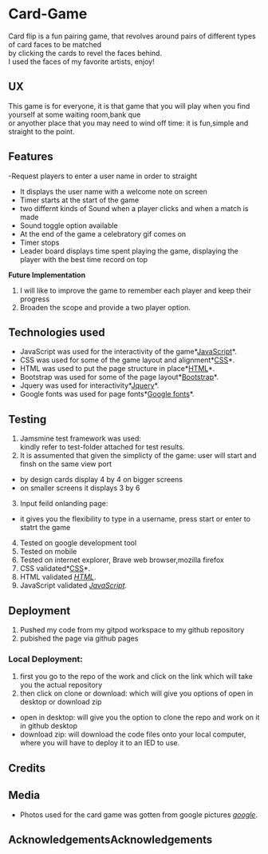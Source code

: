 # Card-Game

Card flip is a fun pairing game, that revolves around pairs of different types of card faces to be matched  
by clicking the cards to revel the faces behind.   
I used the faces of my favorite artists, enjoy!

## UX

This game is for everyone, it is that game that you will play when you find yourself at some waiting room,bank que   
or anyother place that you may need to wind off time: it is fun,simple and straight to the point.

## Features

-Request players to enter a user name in order to straight
- It displays the user name with a welcome note on screen
- Timer starts at the start of the game 
- two differnt kinds of Sound when a player clicks and when a match is made
- Sound toggle option available 
- At the end of the game a celebratory gif comes on 
- Timer stops
- Leader board displays time spent playing the game, displaying the player with the best time record on top 

**Future Implementation**
1. I will like to improve the game to remember each player and keep their progress
2. Broaden the scope and  provide a two player option.

## Technologies used 
- JavaScript was used for the interactivity of the game*[JavaScript](https://www.ecma-international.org/)*.
- CSS was used for some of the game layout and alignment*[CSS](https://www.w3.org/Style/CSS/Overview.en.html)*.
- HTML was used to put the page structure in place*[HTML](https://validator.w3.org/)*.
- Bootstrap was used for some of the page layout*[Bootstrap](https://getbootstrap.com/)*.
- Jquery was used for interactivity*[Jquery](https://www.markdownguide.org)*.
- Google fonts was used for page fonts*[Google fonts](https://fonts.google.com/)*.

## Testing

1. Jamsmine test framework was used:   
kindly refer to test-folder attached for test results.
2. It is assumented that given the simplicty of the game: user will start and finsh on  the same view port 
- by design cards display 4 by 4 on bigger screens
- on smaller screens it displays 3 by 6
3. Input feild onlanding page: 
- it gives you the flexibility to  type in a username, press start or enter to statrt the game
4. Tested on google development tool
5. Tested on mobile
6. Tested on internet explorer, Brave web browser,mozilla firefox
7. CSS validated*[CSS](https://jigsaw.w3.org/css-validator/)*.
8. HTML validated *[HTML](https://validator.w3.org/)*.
9. JavaScript validated *[JavaScript](https://esprima.org/demo/validate.html)*.

## Deployment

1. Pushed my code from my gitpod workspace to my github repository
2. pubished the page via github pages
### Local Deployment:
1. first you go to the repo of the work and click on the link which will take you the actual repository
2. then click on clone or download: which will give you options of open in desktop or download zip
- open in desktop: will give you the option to clone the repo and work on it in github desktop 
- download zip: will download the code files onto your local computer, where you will have to deploy it to an IED to use.

## Credits



## Media 

- Photos used for the card game was gotten from google pictures 
*[google](https://www.google.com/)*.

## AcknowledgementsAcknowledgements




